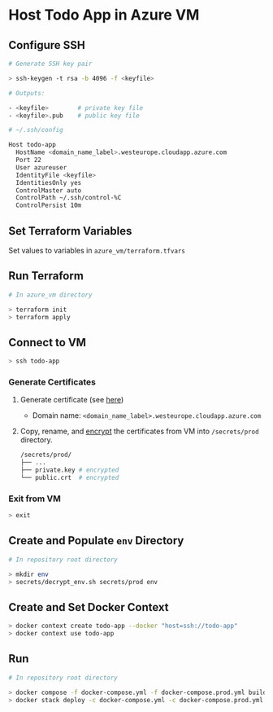 # Host Todo App in Azure VM

## Configure SSH

```bash
# Generate SSH key pair

> ssh-keygen -t rsa -b 4096 -f <keyfile>

# Outputs:

- <keyfile>        # private key file
- <keyfile>.pub    # public key file
```

```bash
# ~/.ssh/config

Host todo-app
  HostName <domain_name_label>.westeurope.cloudapp.azure.com
  Port 22
  User azureuser
  IdentityFile <keyfile>
  IdentitiesOnly yes
  ControlMaster auto
  ControlPath ~/.ssh/control-%C
  ControlPersist 10m
```

## Set Terraform Variables

Set values ​​to variables in `azure_vm/terraform.tfvars`

## Run Terraform

```bash
# In azure_vm directory

> terraform init
> terraform apply
```

## Connect to VM

```bash
> ssh todo-app
```

### Generate Certificates

1. Generate certificate (see [here](certificates.md))

   - Domain name: `<domain_name_label>.westeurope.cloudapp.azure.com`

2. Copy, rename, and [encrypt](../secrets/) the certificates from VM into `/secrets/prod` directory.
   ```bash
   /secrets/prod/
   ├── ...
   ├── private.key # encrypted
   └── public.crt  # encrypted
   ```

### Exit from VM

```bash
> exit
```

## Create and Populate `env` Directory

```bash
# In repository root directory

> mkdir env
> secrets/decrypt_env.sh secrets/prod env
```

## Create and Set Docker Context

```bash
> docker context create todo-app --docker "host=ssh://todo-app"
> docker context use todo-app
```

## Run

```bash
# In repository root directory

> docker compose -f docker-compose.yml -f docker-compose.prod.yml build
> docker stack deploy -c docker-compose.yml -c docker-compose.prod.yml todo-app
```
